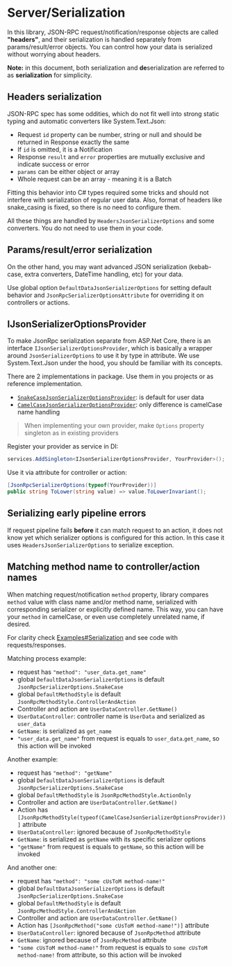 # Server/Serialization

In this library, JSON-RPC request/notification/response objects are called **"headers"**, and their serialization is
handled separately from params/result/error objects. You can control how your data is serialized without worrying about headers.

**Note:** in this document, both serialization and **de**serialization are referred to as **serialization** for simplicity.

## Headers serialization

JSON-RPC spec has some oddities, which do not fit well into strong static typing and automatic converters like System.Text.Json:

* Request `id` property can be number, string or null and should be returned in Response exactly the same 
* If `id` is omitted, it is a Notification
* Response `result` and `error` properties are mutually exclusive and indicate success or error
* `params` can be either object or array
* Whole request can be an array - meaning it is a Batch

Fitting this behavior into C# types required some tricks and should not interfere with serialization of regular user data.
Also, format of headers like snake_casing is fixed, so there is no need to configure them.

All these things are handled by `HeadersJsonSerializerOptions` and some converters. You do not need to use them in your code.

## Params/result/error serialization

On the other hand, you may want advanced JSON serialization (kebab-case, extra converters, DateTime handling, etc) for your data.

Use global option `DefaultDataJsonSerializerOptions` for setting default behavior and `JsonRpcSerializerOptionsAttribute` for overriding it on controllers or actions.

## IJsonSerializerOptionsProvider

To make JsonRpc serialization separate from ASP.Net Core, there is an interface `IJsonSerializerOptionsProvider`,
which is basically a wrapper around `JsonSerializerOptions` to use it by type in attribute.
We use System.Text.Json under the hood, you should be familiar with its concepts. 

There are 2 implementations in package. Use them in you projects or as reference implementation.

* [`SnakeCaseJsonSerializerOptionsProvider`](https://github.com/tochka-public/Tochka.JsonRpc/blob/master/src/Tochka.JsonRpc.Server/Serialization/SnakeCaseJsonSerializerOptionsProvider.cs): is default for user data
* [`CamelCaseJsonSerializerOptionsProvider`](https://github.com/tochka-public/Tochka.JsonRpc/blob/master/src/Tochka.JsonRpc.Server/Serialization/CamelCaseJsonSerializerOptionsProvider.cs): only difference is camelCase name handling

> When implementing your own provider, make `Options` property singleton as in existing providers

Register your provider as service in DI:

```cs
services.AddSingleton<IJsonSerializerOptionsProvider, YourProvider>();
```

Use it via attribute for controller or action:

```cs
[JsonRpcSerializerOptions(typeof(YourProvider))]
public string ToLower(string value) => value.ToLowerInvariant();
```


## Serializing early pipeline errors

If request pipeline fails **before** it can match request to an action, it does not know yet which serializer options is configured for this action.
In this case it uses `HeadersJsonSerializerOptions` to serialize exception.

## Matching method name to controller/action names

When matching request/notification `method` property,
library compares `method` value with class name and/or method name, serialized with corresponding serializer or explicitly defined name.
This way, you can have your `method` in camelCase, or even use completely unrelated name, if desired.

For clarity check [Examples#Serialization](examples?id=serialization) and see code with requests/responses.

Matching process example:

* request has `"method": "user_data.get_name"`
* global `DefaultDataJsonSerializerOptions` is default `JsonRpcSerializerOptions.SnakeCase`
* global `DefaultMethodStyle` is default `JsonRpcMethodStyle.ControllerAndAction`
* Controller and action are `UserDataController.GetName()`
* `UserDataController`: controller name is `UserData` and serialized as `user_data`
* `GetName`: is serialized as `get_name`
* `"user_data.get_name"` from request is equals to `user_data`.`get_name`, so this action will be invoked

Another example:

* request has `"method": "getName"`
* global `DefaultDataJsonSerializerOptions` is default `JsonRpcSerializerOptions.SnakeCase`
* global `DefaultMethodStyle` is `JsonRpcMethodStyle.ActionOnly`
* Controller and action are `UserDataController.GetName()`
* Action has `[JsonRpcMethodStyle(typeof(CamelCaseJsonSerializerOptionsProvider))]` attribute
* `UserDataController`: ignored because of `JsonRpcMethodStyle`
* `GetName`: is serialized as `getName` with its specific serializer options
* `"getName"` from request is equals to `getName`, so this action will be invoked

And another one:

* request has `"method": "some cUsToM method-name!"`
* global `DefaultDataJsonSerializerOptions` is default `JsonRpcSerializerOptions.SnakeCase`
* global `DefaultMethodStyle` is default `JsonRpcMethodStyle.ControllerAndAction`
* Controller and action are `UserDataController.GetName()`
* Action has `[JsonRpcMethod("some cUsToM method-name!")]` attribute
* `UserDataController`: ignored because of `JsonRpcMethod` attribute
* `GetName`: ignored because of `JsonRpcMethod` attribute
* `"some cUsToM method-name!"` from request is equals to `some cUsToM method-name!` from attribute, so this action will be invoked
